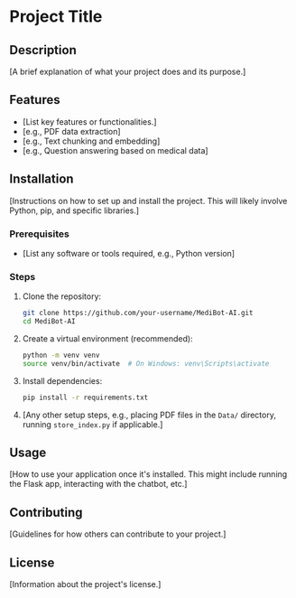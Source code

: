 # Project Title

## Description
[A brief explanation of what your project does and its purpose.]

## Features
*   [List key features or functionalities.]
*   [e.g., PDF data extraction]
*   [e.g., Text chunking and embedding]
*   [e.g., Question answering based on medical data]

## Installation
[Instructions on how to set up and install the project. This will likely involve Python, pip, and specific libraries.]

### Prerequisites
*   [List any software or tools required, e.g., Python version]

### Steps
1.  Clone the repository:
    ```bash
    git clone https://github.com/your-username/MediBot-AI.git
    cd MediBot-AI
    ```
2.  Create a virtual environment (recommended):
    ```bash
    python -m venv venv
    source venv/bin/activate  # On Windows: venv\Scripts\activate
    ```
3.  Install dependencies:
    ```bash
    pip install -r requirements.txt
    ```
4.  [Any other setup steps, e.g., placing PDF files in the `Data/` directory, running `store_index.py` if applicable.]

## Usage
[How to use your application once it's installed. This might include running the Flask app, interacting with the chatbot, etc.]

## Contributing
[Guidelines for how others can contribute to your project.]

## License
[Information about the project's license.]
